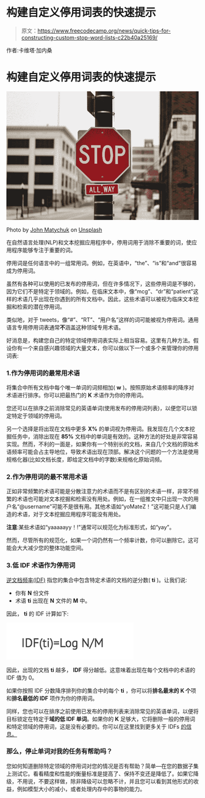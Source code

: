 # 构建自定义停用词表的快速提示

> 原文：<https://www.freecodecamp.org/news/quick-tips-for-constructing-custom-stop-word-lists-c22b40a25169/>

作者:卡维塔·加内桑

# 构建自定义停用词表的快速提示

![1*eAdqKoWkI9p3NnQdx94yHw](img/9ccaec358e23858f1bda38b13f8b4ba3.png)

Photo by [John Matychuk](https://unsplash.com/photos/dJdcb11aboQ?utm_source=unsplash&utm_medium=referral&utm_content=creditCopyText) on [Unsplash](https://unsplash.com/search/photos/stop?utm_source=unsplash&utm_medium=referral&utm_content=creditCopyText)

在自然语言处理(NLP)和文本挖掘应用程序中，停用词用于消除不重要的词，使应用程序能够专注于重要的词。

停用词是任何语言中的一组常用词。例如，在英语中，“the”、“is”和“and”很容易成为停用词。

虽然有各种可以使用的已发布的停用词，但在许多情况下，这些停用词是不够的，因为它们不是特定于领域的。例如，在临床文本中，像“mcg”、“dr”和“patient”这样的术语几乎出现在你遇到的所有文档中。因此，这些术语可以被视为临床文本挖掘和检索的潜在停用词。

类似地，对于 tweets，像“#”、“RT”、“用户名”这样的词可能被视为停用词。通用语言专用停用词表通常**不**涵盖这种领域专用术语。

好消息是，构建您自己的特定领域停用词表实际上相当容易。这里有几种方法。假设你有一个来自感兴趣领域的大量文本，你可以做以下一个或多个来管理你的停用词表:

### 1.作为停用词的最常用术语

将集合中所有文档中每个唯一单词的词频相加( **w** )。按照原始术语频率的降序对术语进行排序。你可以把最热门的 **K** 术语作为你的停用词。

您还可以在排序之前消除常见的英语单词(使用发布的停用词列表)，以便您可以锁定特定于领域的停用词。

另一个选择是将出现在文档中更多 **X%** 的单词视为停用词。我发现在几个文本挖掘任务中，消除出现在 **85%** 文档中的单词是有效的。这种方法的好处是非常容易实现。然而，不利的一面是，如果你有一个特别长的文档，来自几个文档的原始术语频率可能会占主导地位，导致术语出现在顶部。解决这个问题的一个方法是使用规格化器(比如文档长度，即给定文档中的字数)来规格化原始词频。

### 2.作为停用词的最不常用术语

正如非常频繁的术语可能是分散注意力的术语而不是有区别的术语一样，非常不频繁的术语也可能对文本挖掘和检索没有用处。例如，在一组推文中只出现一次的用户名“@username”可能不是很有用。其他术语如“yoMateZ！”这可能只是人们编造的术语，对于文本挖掘应用程序可能没有用处。

**注意**:某些术语如“yaaaaayy！!"通常可以规范化为标准形式，如“yay”。

然而，尽管所有的规范化，如果一个词仍然有一个频率计数，你可以删除它。这可能会大大减少您的整体功能空间。

### 3.低 IDF 术语作为停用词

[逆文档频率(IDF)](https://en.wikipedia.org/wiki/Tf%E2%80%93idf) 指您的集合中包含特定术语的文档的逆分数( **ti** )。让我们说:

*   你有 **N** 份文件
*   术语 **ti** 出现在 **N** 文件的 **M** 中。

因此， **ti** 的 IDF 计算如下:

![1*PABvj4Re2EypV6zjzLkjIg](img/7cf8ea63575288554d3e2249bb4cb8e1.png)

因此，出现的文档 **ti** 越多， **IDF** 得分越低。这意味着出现在每个文档中的术语的 IDF 值为 0。

如果你按照 IDF 分数降序排列你的集合中的每个 **ti** ，你可以将**排名最末的 K 个**项和**排名最低的 IDF** 项作为你的停用词。

同样，您也可以在排序之前使用已发布的停用列表来消除常见的英语单词，以便将目标锁定在特定于**域的低 IDF 单词**。如果你的 **K** 足够大，它将删除一般的停用词和特定领域的停用词，这是没有必要的。你可以在这里找到更多关于 IDFs [的信息。](http://kavita-ganesan.com/text-mining-cheat-sheet/#.W1olu9hKids)

### 那么，停止单词对我的任务有帮助吗？

您如何知道删除特定领域的停用词对您的情况是否有帮助？简单—在您的数据子集上测试它。看看精度和性能的衡量标准是提高了、保持不变还是降低了。如果它降级，不用说，不要这样做，除非降级可以忽略不计，并且您可以看到其他形式的收益，例如模型大小的减小，或者处理内存中的事物的能力。